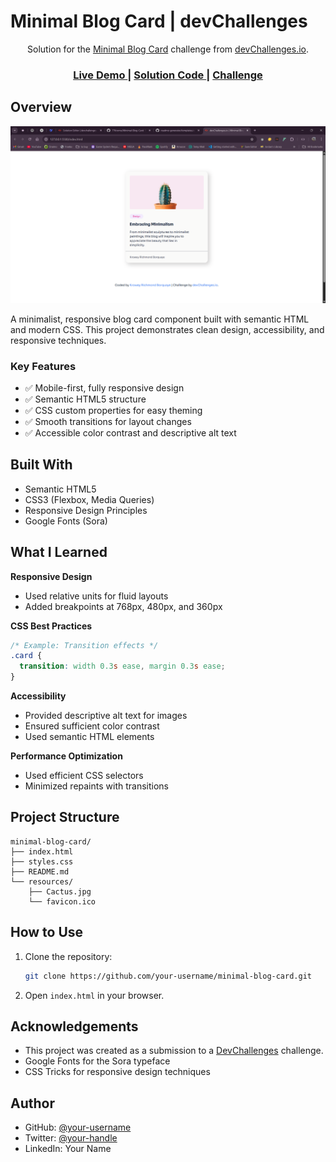 # Minimal Blog Card | devChallenges

<div align="center">
  Solution for the <a href="https://devchallenges.io/challenge/minimal-blog-card" target="_blank">Minimal Blog Card</a> challenge from <a href="http://devchallenges.io" target="_blank">devChallenges.io</a>.
</div>

<div align="center">
  <h3>
    <a href="https://your-demo-link.com">
      Live Demo
    </a>
    <span> | </span>
    <a href="https://github.com/your-username/minimal-blog-card">
      Solution Code
    </a>
    <span> | </span>
    <a href="https://devchallenges.io/challenge/minimal-blog-card">
      Challenge
    </a>
  </h3>
</div>

## Overview

![Screenshot][def2]

A minimalist, responsive blog card component built with semantic HTML and modern CSS. This project demonstrates clean design, accessibility, and responsive techniques.

### Key Features

- ✅ Mobile-first, fully responsive design
- ✅ Semantic HTML5 structure
- ✅ CSS custom properties for easy theming
- ✅ Smooth transitions for layout changes
- ✅ Accessible color contrast and descriptive alt text

## Built With

- Semantic HTML5
- CSS3 (Flexbox, Media Queries)
- Responsive Design Principles
- Google Fonts (Sora)

## What I Learned

**Responsive Design**
- Used relative units for fluid layouts
- Added breakpoints at 768px, 480px, and 360px

**CSS Best Practices**
```css
/* Example: Transition effects */
.card {
  transition: width 0.3s ease, margin 0.3s ease;
}
```

**Accessibility**
- Provided descriptive alt text for images
- Ensured sufficient color contrast
- Used semantic HTML elements

**Performance Optimization**
- Used efficient CSS selectors
- Minimized repaints with transitions

## Project Structure

```
minimal-blog-card/
├── index.html
├── styles.css
├── README.md
└── resources/
    ├── Cactus.jpg
    └── favicon.ico
```

## How to Use

1. Clone the repository:
   ```bash
   git clone https://github.com/your-username/minimal-blog-card.git
   ```
2. Open `index.html` in your browser.

## Acknowledgements

- This project was created as a submission to a [DevChallenges][def] challenge.
- Google Fonts for the Sora typeface
- CSS Tricks for responsive design techniques

## Author

- GitHub: [@your-username](https://github.com/your-username)
- Twitter: [@your-handle](https://twitter.com/your-handle)
- LinkedIn: Your Name

[def]: https://devchallenges.io/challenges-dashboard
[def2]: /resources/screenshot.png
